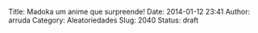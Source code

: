 Title: Madoka um anime que surpreende!
Date: 2014-01-12 23:41
Author: arruda
Category: Aleatoriedades
Slug: 2040
Status: draft


